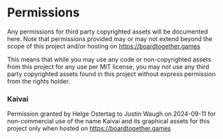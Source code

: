 # Permissions
Any permissions for third party copyrighted assets will be documented here.  Note that permissions provided may or may not extend beyond the scope
of this project and/or hosting on https://boardtogether.games 

This means that while you may use any code or non-copyrighted assets from this project for any use per MIT license, you may *not* use any third party copyrighted assets
found in this project without express permission from the rights holder.

### Kaivai
Permission granted by Helge Ostertag to Justin Waugh on 2024-09-11 for non-commercial use of the name Kaivai and its graphical assets for this project only when hosted on https://boardtogether.games

